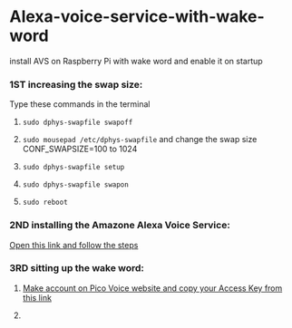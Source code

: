 # Alexa-voice-service-with-wake-word
install AVS on Raspberry Pi with wake word and enable it on startup

### 1ST  increasing the swap size:

Type these commands in the terminal

1. ```sudo dphys-swapfile swapoff```

2. ```sudo mousepad /etc/dphys-swapfile``` and change the swap size CONF_SWAPSIZE=100 to 1024

3. ```sudo dphys-swapfile setup```

4. ```sudo dphys-swapfile swapon```

5. ```sudo reboot```

### 2ND installing the Amazone Alexa Voice Service:

[Open this link and follow the steps](https://developer.amazon.com/en-US/docs/alexa/avs-device-sdk/raspberry-pi-script.html)

### 3RD sitting up the wake word:

1. [Make account on Pico Voice website and copy your Access Key from this link](https://console.picovoice.ai/)

2. 

